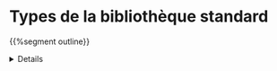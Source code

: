 # Types de la bibliothèque standard

{{%segment outline}}

<details>

Pour chacune des diapositives de cette section, prenez le temps de consulter
les pages de documentation, en mettant en avant certaines des méthodes les plus courantes.

</details>